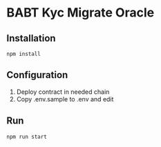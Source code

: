 # BABT Kyc Migrate Oracle

## Installation


```
npm install
```

## Configuration
1. Deploy contract in needed chain
1. Copy .env.sample to .env and edit

## Run

```
npm run start
```
